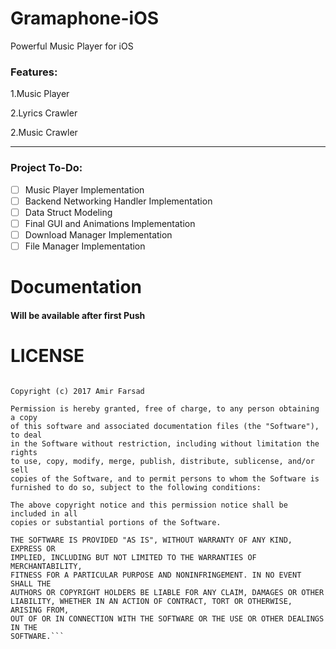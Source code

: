 # Gramaphone-iOS
Powerful Music Player for iOS
### Features:
1.Music Player

2.Lyrics Crawler

2.Music Crawler

___
### Project To-Do:
- [ ] Music Player Implementation
- [ ] Backend Networking Handler Implementation
- [ ] Data Struct Modeling
- [ ] Final GUI and Animations Implementation
- [ ] Download Manager Implementation
- [ ] File Manager Implementation

# Documentation
#### Will be available after first Push

# LICENSE 
```MIT License

Copyright (c) 2017 Amir Farsad

Permission is hereby granted, free of charge, to any person obtaining a copy
of this software and associated documentation files (the "Software"), to deal
in the Software without restriction, including without limitation the rights
to use, copy, modify, merge, publish, distribute, sublicense, and/or sell
copies of the Software, and to permit persons to whom the Software is
furnished to do so, subject to the following conditions:

The above copyright notice and this permission notice shall be included in all
copies or substantial portions of the Software.

THE SOFTWARE IS PROVIDED "AS IS", WITHOUT WARRANTY OF ANY KIND, EXPRESS OR
IMPLIED, INCLUDING BUT NOT LIMITED TO THE WARRANTIES OF MERCHANTABILITY,
FITNESS FOR A PARTICULAR PURPOSE AND NONINFRINGEMENT. IN NO EVENT SHALL THE
AUTHORS OR COPYRIGHT HOLDERS BE LIABLE FOR ANY CLAIM, DAMAGES OR OTHER
LIABILITY, WHETHER IN AN ACTION OF CONTRACT, TORT OR OTHERWISE, ARISING FROM,
OUT OF OR IN CONNECTION WITH THE SOFTWARE OR THE USE OR OTHER DEALINGS IN THE
SOFTWARE.```
